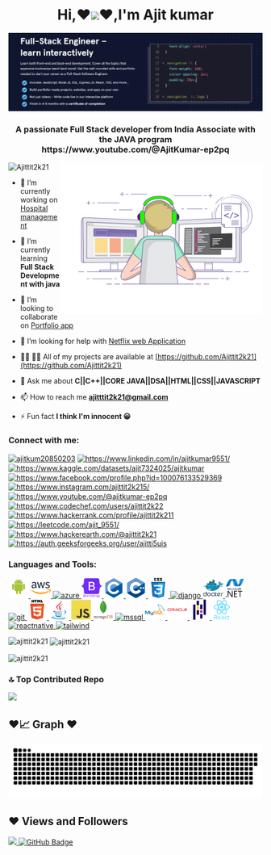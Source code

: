 <h1 align="center">Hi,❤<img src="https://raw.githubusercontent.com/MartinHeinz/MartinHeinz/master/wave.gif" width="30px">❤,I'm Ajit kumar</h1>
 <div align="center"> <img src="https://raw.githubusercontent.com/Ajittit2k21/Ajittit2k21/main/fullstack.png"> </div>
<h3 align="center">A passionate Full Stack developer from India Associate with the <strong>JAVA</strong> program <br> https://www.youtube.com/@AjitKumar-ep2pq </h3>
<img align="right" alt="Coding" width="400" src="https://raw.githubusercontent.com/devSouvik/devSouvik/master/gif3.gif">
<p align="left"> <img src="https://komarev.com/ghpvc/?username=Ajittit2k21&label=Profile%20views&color=0e75b6&style=flat" alt="Ajittit2k21" /> </p>

- 🔭 I’m currently working on [Hospital management](https://github.com/Ajittit2k21/HTML-CSS-WITH-jAVA-SCRIPT)

- 🌱 I’m currently learning **Full Stack Development with java**

- 👯 I’m looking to collaborate on [Portfolio app](https://github.com/Ajittit2k21/Portfolio-Website)

- 🤝 I’m looking for help with [Netflix web Application](https://github.com/Ajittit2k21/Netflix--WepApplication)

- 👨‍💻 👨‍💻 All of my projects are available at [https://github.com/Ajittit2k21](https://github.com/Ajittit2k21)
- 💬 Ask me about **C||C++||CORE JAVA||DSA||HTML||CSS||JAVASCRIPT**

- 📫 How to reach me **ajitttit2k21@gmail.com**

- ⚡ Fun fact **I think I'm innocent 😀**

<h3 align="left">Connect with me:</h3>
<p align="left">
<a href="https://twitter.com/ajitkum20850203" target="blank"><img align="center" src="https://raw.githubusercontent.com/rahuldkjain/github-profile-readme-generator/master/src/images/icons/Social/twitter.svg" alt="ajitkum20850203" height="30" width="40" /></a>
<a href="https://www.linkedin.com/in/ajitkumar9551/" target="blank"><img align="center" src="https://raw.githubusercontent.com/rahuldkjain/github-profile-readme-generator/master/src/images/icons/Social/linked-in-alt.svg" alt="https://www.linkedin.com/in/ajitkumar9551/" height="30" width="40" /></a>
<a href="https://kaggle.com/https://www.kaggle.com/datasets/ajit7324025/ajitkumar" target="blank"><img align="center" src="https://raw.githubusercontent.com/rahuldkjain/github-profile-readme-generator/master/src/images/icons/Social/kaggle.svg" alt="https://www.kaggle.com/datasets/ajit7324025/ajitkumar" height="30" width="40" /></a>
<a href="https://fb.com/https://www.facebook.com/profile.php?id=100076133529369" target="blank"><img align="center" src="https://raw.githubusercontent.com/rahuldkjain/github-profile-readme-generator/master/src/images/icons/Social/facebook.svg" alt="https://www.facebook.com/profile.php?id=100076133529369" height="30" width="40" /></a>
<a href="https://instagram.com/https://www.instagram.com/ajittit2k215/" target="blank"><img align="center" src="https://raw.githubusercontent.com/rahuldkjain/github-profile-readme-generator/master/src/images/icons/Social/instagram.svg" alt="https://www.instagram.com/ajittit2k215/" height="30" width="40" /></a>
<a href="https://www.youtube.com/c/https://www.youtube.com/@ajitkumar-ep2pq" target="blank"><img align="center" src="https://raw.githubusercontent.com/rahuldkjain/github-profile-readme-generator/master/src/images/icons/Social/youtube.svg" alt="https://www.youtube.com/@ajitkumar-ep2pq" height="30" width="40" /></a>
<a href="https://www.codechef.com/users/https://www.codechef.com/users/ajittit2k22" target="blank"><img align="center" src="https://cdn.jsdelivr.net/npm/simple-icons@3.1.0/icons/codechef.svg" alt="https://www.codechef.com/users/ajittit2k22" height="30" width="40" /></a>
<a href="https://www.hackerrank.com/https://www.hackerrank.com/profile/ajittit2k211" target="blank"><img align="center" src="https://raw.githubusercontent.com/rahuldkjain/github-profile-readme-generator/master/src/images/icons/Social/hackerrank.svg" alt="https://www.hackerrank.com/profile/ajittit2k211" height="30" width="40" /></a>
<a href="https://www.leetcode.com/https://leetcode.com/ajit_9551/" target="blank"><img align="center" src="https://raw.githubusercontent.com/rahuldkjain/github-profile-readme-generator/master/src/images/icons/Social/leet-code.svg" alt="https://leetcode.com/ajit_9551/" height="30" width="40" /></a>
<a href="https://www.hackerearth.com/https://www.hackerearth.com/@ajittit2k21" target="blank"><img align="center" src="https://raw.githubusercontent.com/rahuldkjain/github-profile-readme-generator/master/src/images/icons/Social/hackerearth.svg" alt="https://www.hackerearth.com/@ajittit2k21" height="30" width="40" /></a>
<a href="https://auth.geeksforgeeks.org/user/https://auth.geeksforgeeks.org/user/ajitti5uis" target="blank"><img align="center" src="https://raw.githubusercontent.com/rahuldkjain/github-profile-readme-generator/master/src/images/icons/Social/geeks-for-geeks.svg" alt="https://auth.geeksforgeeks.org/user/ajitti5uis" height="30" width="40" /></a>
</p>

<h3 align="left">Languages and Tools:</h3>
<p align="left"> <a href="https://developer.android.com" target="_blank" rel="noreferrer"> <img src="https://raw.githubusercontent.com/devicons/devicon/master/icons/android/android-original-wordmark.svg" alt="android" width="40" height="40"/> </a> <a href="https://aws.amazon.com" target="_blank" rel="noreferrer"> <img src="https://raw.githubusercontent.com/devicons/devicon/master/icons/amazonwebservices/amazonwebservices-original-wordmark.svg" alt="aws" width="40" height="40"/> </a> <a href="https://azure.microsoft.com/en-in/" target="_blank" rel="noreferrer"> <img src="https://www.vectorlogo.zone/logos/microsoft_azure/microsoft_azure-icon.svg" alt="azure" width="40" height="40"/> </a> <a href="https://getbootstrap.com" target="_blank" rel="noreferrer"> <img src="https://raw.githubusercontent.com/devicons/devicon/master/icons/bootstrap/bootstrap-plain-wordmark.svg" alt="bootstrap" width="40" height="40"/> </a> <a href="https://www.cprogramming.com/" target="_blank" rel="noreferrer"> <img src="https://raw.githubusercontent.com/devicons/devicon/master/icons/c/c-original.svg" alt="c" width="40" height="40"/> </a> <a href="https://www.w3schools.com/cpp/" target="_blank" rel="noreferrer"> <img src="https://raw.githubusercontent.com/devicons/devicon/master/icons/cplusplus/cplusplus-original.svg" alt="cplusplus" width="40" height="40"/> </a> <a href="https://www.w3schools.com/css/" target="_blank" rel="noreferrer"> <img src="https://raw.githubusercontent.com/devicons/devicon/master/icons/css3/css3-original-wordmark.svg" alt="css3" width="40" height="40"/> </a> <a href="https://www.djangoproject.com/" target="_blank" rel="noreferrer"> <img src="https://cdn.worldvectorlogo.com/logos/django.svg" alt="django" width="40" height="40"/> </a> <a href="https://www.docker.com/" target="_blank" rel="noreferrer"> <img src="https://raw.githubusercontent.com/devicons/devicon/master/icons/docker/docker-original-wordmark.svg" alt="docker" width="40" height="40"/> </a> <a href="https://dotnet.microsoft.com/" target="_blank" rel="noreferrer"> <img src="https://raw.githubusercontent.com/devicons/devicon/master/icons/dot-net/dot-net-original-wordmark.svg" alt="dotnet" width="40" height="40"/> </a> <a href="https://git-scm.com/" target="_blank" rel="noreferrer"> <img src="https://www.vectorlogo.zone/logos/git-scm/git-scm-icon.svg" alt="git" width="40" height="40"/> </a> <a href="https://www.w3.org/html/" target="_blank" rel="noreferrer"> <img src="https://raw.githubusercontent.com/devicons/devicon/master/icons/html5/html5-original-wordmark.svg" alt="html5" width="40" height="40"/> </a> <a href="https://www.java.com" target="_blank" rel="noreferrer"> <img src="https://raw.githubusercontent.com/devicons/devicon/master/icons/java/java-original.svg" alt="java" width="40" height="40"/> </a> <a href="https://developer.mozilla.org/en-US/docs/Web/JavaScript" target="_blank" rel="noreferrer"> <img src="https://raw.githubusercontent.com/devicons/devicon/master/icons/javascript/javascript-original.svg" alt="javascript" width="40" height="40"/> </a> <a href="https://www.mongodb.com/" target="_blank" rel="noreferrer"> <img src="https://raw.githubusercontent.com/devicons/devicon/master/icons/mongodb/mongodb-original-wordmark.svg" alt="mongodb" width="40" height="40"/> </a> <a href="https://www.microsoft.com/en-us/sql-server" target="_blank" rel="noreferrer"> <img src="https://www.svgrepo.com/show/303229/microsoft-sql-server-logo.svg" alt="mssql" width="40" height="40"/> </a> <a href="https://www.mysql.com/" target="_blank" rel="noreferrer"> <img src="https://raw.githubusercontent.com/devicons/devicon/master/icons/mysql/mysql-original-wordmark.svg" alt="mysql" width="40" height="40"/> </a> <a href="https://www.oracle.com/" target="_blank" rel="noreferrer"> <img src="https://raw.githubusercontent.com/devicons/devicon/master/icons/oracle/oracle-original.svg" alt="oracle" width="40" height="40"/> </a> <a href="https://pandas.pydata.org/" target="_blank" rel="noreferrer"> <img src="https://raw.githubusercontent.com/devicons/devicon/2ae2a900d2f041da66e950e4d48052658d850630/icons/pandas/pandas-original.svg" alt="pandas" width="40" height="40"/> </a> <a href="https://reactjs.org/" target="_blank" rel="noreferrer"> <img src="https://raw.githubusercontent.com/devicons/devicon/master/icons/react/react-original-wordmark.svg" alt="react" width="40" height="40"/> </a> <a href="https://reactnative.dev/" target="_blank" rel="noreferrer"> <img src="https://reactnative.dev/img/header_logo.svg" alt="reactnative" width="40" height="40"/> </a> <a href="https://tailwindcss.com/" target="_blank" rel="noreferrer"> <img src="https://www.vectorlogo.zone/logos/tailwindcss/tailwindcss-icon.svg" alt="tailwind" width="40" height="40"/> </a> </p>

<p><img align="left" src="https://github-readme-stats.vercel.app/api/top-langs?username=ajittit2k21&show_icons=true&locale=en&layout=compact" alt="ajittit2k21" /></p>

<p>&nbsp;<img align="center" src="https://github-readme-stats.vercel.app/api?username=ajittit2k21&show_icons=true&locale=en" alt="ajittit2k21" /></p>

<p><img align="center" src="https://github-readme-streak-stats.herokuapp.com/?user=ajittit2k21&" alt="ajittit2k21" /></p>

### 🔝 Top Contributed Repo
![](https://github-contributor-stats.vercel.app/api?username=Ajittit2k21&limit=5&theme=flat&combine_all_yearly_contributions=true)

## ❤📈 Graph ❤
<p align="center">
   <img src="https://github.com/killshotxd/svgIcons/blob/main/github-contribution-grid-snake.svg" alt="snake">
</p>

## ❤ Views and Followers
<a href="https://github.com/Meghna-DAS/github-profile-views-counter">
    <img src="https://komarev.com/ghpvc/?username=Ajittit2k21">
</a>
<a href="https://github.com/Ajittit2k21?tab=followers"><img src="https://img.shields.io/github/followers/Ajittit2k21?label=Followers&style=social" alt="GitHub Badge"></a>

